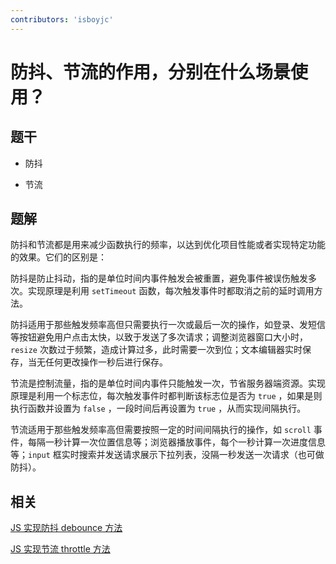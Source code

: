 ```yaml
---
contributors: 'isboyjc'
---
```


# 防抖、节流的作用，分别在什么场景使用？


## 题干

- 防抖

- 节流



## 题解

<!-- ::: details 点我查看题解 -->

防抖和节流都是用来减少函数执行的频率，以达到优化项目性能或者实现特定功能的效果。它们的区别是：

防抖是防止抖动，指的是单位时间内事件触发会被重置，避免事件被误伤触发多次。实现原理是利用 `setTimeout` 函数，每次触发事件时都取消之前的延时调用方法。

防抖适用于那些触发频率高但只需要执行一次或最后一次的操作，如登录、发短信等按钮避免用户点击太快，以致于发送了多次请求；调整浏览器窗口大小时，`resize` 次数过于频繁，造成计算过多，此时需要一次到位；文本编辑器实时保存，当无任何更改操作一秒后进行保存。


节流是控制流量，指的是单位时间内事件只能触发一次，节省服务器端资源。实现原理是利用一个标志位，每次触发事件时都判断该标志位是否为 `true` ，如果是则执行函数并设置为 `false` ，一段时间后再设置为 `true` ，从而实现间隔执行。

节流适用于那些触发频率高但需要按照一定的时间间隔执行的操作，如 `scroll` 事件，每隔一秒计算一次位置信息等；浏览器播放事件，每个一秒计算一次进度信息等；`input` 框实时搜索并发送请求展示下拉列表，没隔一秒发送一次请求（也可做防抖）。

<!-- ::: -->


## 相关


[JS 实现防抖 debounce 方法](../../write/0130_js_write_debounce.md)

[JS 实现节流 throttle 方法](../../write/0140_js_write_throttle.md)
